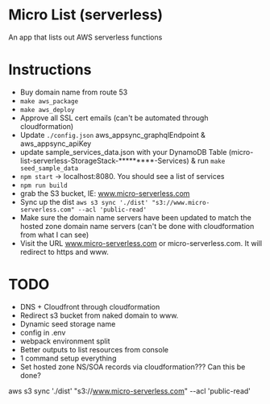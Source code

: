 # Micro List (serverless)
 An app that lists out AWS serverless functions


# Instructions
- Buy domain name from route 53
- ```make aws_package```
- ```make aws_deploy```
- Approve all SSL cert emails (can't be automated through cloudformation)
- Update ```./config.json``` aws_appsync_graphqlEndpoint & aws_appsync_apiKey
- update sample_services_data.json with your DynamoDB Table  (micro-list-serverless-StorageStack-*********-Services) & run ```make seed_sample_data```
- ```npm start``` -> localhost:8080. You should see a list of services
- ```npm run build```
- grab the S3 bucket, IE: www.micro-serverless.com
- Sync up the dist ```aws s3 sync './dist' "s3://www.micro-serverless.com" --acl 'public-read'```
- Make sure the domain name servers have been updated to match the hosted zone domain name servers (can't be done with cloudformation from what I can see)
- Visit the URL www.micro-serverless.com or micro-serverless.com. It will redirect to https and www.


# TODO
- DNS + Cloudfront through cloudformation
- Redirect s3 bucket from naked domain to www.
- Dynamic seed storage name
- config in .env
- webpack environment split
- Better outputs to list resources from console
- 1 command setup everything
- Set hosted zone NS/SOA records via cloudformation??? Can this be done?

aws s3 sync './dist' "s3://www.micro-serverless.com" --acl 'public-read'
